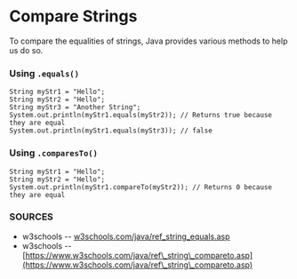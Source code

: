 # Compare Strings

To compare the equalities of strings, Java provides various methods to help us do so.

### Using `.equals()`

```
String myStr1 = "Hello";
String myStr2 = "Hello";
String myStr3 = "Another String";
System.out.println(myStr1.equals(myStr2)); // Returns true because they are equal
System.out.println(myStr1.equals(myStr3)); // false
```

### Using `.comparesTo()`

```
String myStr1 = "Hello";
String myStr2 = "Hello";
System.out.println(myStr1.compareTo(myStr2)); // Returns 0 because they are equal
```

### SOURCES

* w3schools -- [w3schools.com/java/ref\_string\_equals.asp](https://github.com/mrparkyrdsb/grade10java-if/blob/main/w3schools.com/java/ref\_string\_equals.asp)
* w3schools -- [https://www.w3schools.com/java/ref\_string\_compareto.asp](https://www.w3schools.com/java/ref\_string\_compareto.asp)

